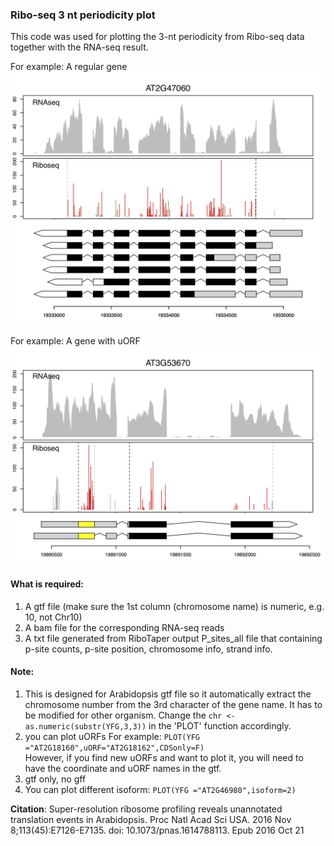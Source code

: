 ### Ribo-seq 3 nt periodicity plot 
This code was used for plotting the 3-nt periodicity from Ribo-seq data together with the RNA-seq result.  

For example: A regular gene
![alt text](https://github.com/PollyHsuLab/Ribo-seq-plot-for-Hsu-et-al-2016/blob/master/Rplot01.jpg)

For example: A gene with uORF
![alt text](https://github.com/PollyHsuLab/Ribo-seq-plot-for-Hsu-et-al-2016/blob/master/Rplot02.jpg)

#### What is required:
1. A gtf file (make sure the 1st column (chromosome name) is numeric, e.g. 10, not Chr10)  
2. A bam file for the corresponding RNA-seq reads  
3. A txt file generated from RiboTaper output P_sites_all file that containing p-site counts, p-site position, chromosome info, strand info.   

#### Note:
1. This is designed for Arabidopsis gtf file so it automatically extract the chromosome number from the 3rd character of the gene name. It has to be modified for other organism. Change the `chr <- as.numeric(substr(YFG,3,3))` in the 'PLOT' function accordingly.  
2. you can plot uORFs For example: `PLOT(YFG ="AT2G18160",uORF="AT2G18162",CDSonly=F)`    
   However, if you find new uORFs and want to plot it, you will need to have the coordinate and uORF names in the gtf.  
3. gtf only, no gff  
4. You can plot different isoform: `PLOT(YFG ="AT2G46980",isoform=2)`  

**Citation**: Super-resolution ribosome profiling reveals unannotated translation events in Arabidopsis. Proc Natl Acad Sci USA. 2016 Nov 8;113(45):E7126-E7135. doi: 10.1073/pnas.1614788113. Epub 2016 Oct 21

